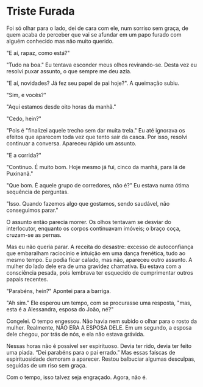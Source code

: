 # Triste Furada

Foi só olhar para o lado, dei de cara com ele, num sorriso sem graça, de quem acaba de perceber que vai se afundar em um papo furado com alguém conhecido mas não muito querido.

"E aí, rapaz, como está?"

"Tudo na boa." Eu tentava esconder meus olhos revirando-se.
Desta vez eu resolvi puxar assunto, o que sempre me deu azia.

"E aí, novidades? Já fez seu papel de pai hoje?". A queimação subiu.

"Sim, e vocês?"

"Aqui estamos desde oito horas da manhã."

"Cedo, hein?"

"Pois é "finalizei aquele trecho sem dar muita trela." Eu até ignorava os efeitos que aparecem toda vez que tento sair da casca. Por isso, resolvi continuar a conversa. Apareceu rápido um assunto.

"E a corrida?"

"Continuo. É muito bom. Hoje mesmo já fui, cinco da manhã, para lá de Puxinanã."

"Que bom. É aquele grupo de corredores, não é?" Eu estava numa ótima sequência de perguntas.

"Isso. Quando fazemos algo que gostamos, sendo saudável, não conseguimos parar."

O assunto então parecia morrer. Os olhos tentavam se desviar do interlocutor, enquanto os corpos continuavam imóveis; o braço coça, cruzam-se as pernas.

Mas eu não queria parar. A receita do desastre: excesso de autoconfiança que embaralham raciocínio e intuição em uma dança frenética, tudo ao mesmo tempo. Eu podia ficar calado, mas não, apareceu outro assunto. A mulher do lado dele era de uma gravidez chamativa. Eu estava com a consciência pesada, pois lembrava ter esquecido de cumprimentar outros papais recentes.

"Parabéns, hein?" Apontei para a barriga.

"Ah sim." Ele esperou um tempo, com se procurasse uma resposta, "mas, esta é a Alessandra, esposa do João, né?"

Congelei. O tempo engessou. Não havia nem subido o olhar para o rosto da mulher. Realmente, NÃO ERA A ESPOSA DELE. Em um segundo, a esposa dele chegou, por trás de nós, e ela não estava grávida.

Nessas horas não é possível ser espirituoso. Devia ter rido, devia ter feito uma piada. “Dei parabéns para o pai errado.” Mas essas faíscas de espirituosidade demoram a aparecer. Restou balbuciar algumas desculpas, seguidas de um riso sem graça. 

Com o tempo, isso talvez seja engraçado. Agora, não é.


